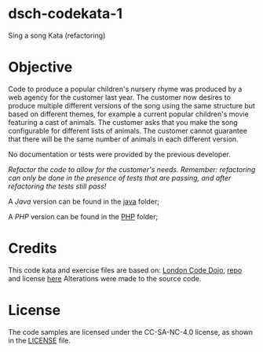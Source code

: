 # dsch-codekata-1
Sing a song Kata (refactoring)

# Objective
Code to produce a popular children's nursery rhyme was produced by a web agency for the customer last year. The customer now desires to produce multiple different versions of the song using the same structure but based on different themes, for example a current popular children's movie featuring a cast of animals. The customer asks that you make the song configurable for different lists of animals. The customer cannot guarantee that there will be the same number of animals in each different version.

No documentation or tests were provided by the previous developer.

*Refactor the code to allow for the customer's needs. Remember: refactoring can only be done in the presence of tests that are passing, and after refactoring the tests still pass!*

A *Java* version can be found in the [java](java) folder;

A *PHP* version can be found in the [PHP](PHP) folder;

# Credits
This code kata and exercise files are based on: [London Code Dojo](http://kata-log.rocks/sing-a-song-kata), [repo](https://github.com/sleepyfox/code-dojo-39) and license [here](https://github.com/sleepyfox/code-dojo-39/blob/master/LICENSE)
Alterations were made to the source code.

# License
The code samples are licensed under the CC-SA-NC-4.0 license, as shown in the [LICENSE](/LICENSE) file.
